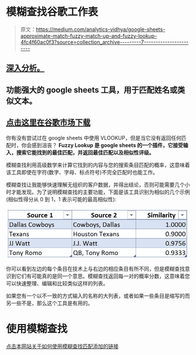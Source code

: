 # 模糊查找谷歌工作表

> 原文：<https://medium.com/analytics-vidhya/google-sheets-approximate-match-fuzzy-match-up-and-fuzzy-lookup-4fc4f60ac0f3?source=collection_archive---------7----------------------->

## [深入分析。](/@benabrin/excel-approximate-match-fuzzy-match-up-7cf5abda2764?source=friends_link&sk=d111cd27d29168f4ec9844d979556641)

## 功能强大的 google sheets 工具，用于匹配姓名或类似文本。

## [点击这里在谷歌市场下载](https://workspace.google.com/marketplace/app/fuzzy_lookup_for_sheets/400020812065)

你有没有尝试过在 google sheets 中使用 VLOOKUP，但是当它没有返回任何匹配时，你会感到沮丧？ **Fuzzy Lookup 是 google sheets 的一个插件，它接受输入，搜索它能找到的最佳匹配，并返回最佳匹配以及相似性评级。**

模糊查找利用高级数学来计算它找到的内容与您的搜索条目匹配的概率，这意味着该工具即使在字符(数字、字母、标点符号)不完全匹配时也能工作。

模糊查找让我能够快速理解无组织的客户数据，并得出结论，否则可能需要几个小时才能发现。为了说明模糊查找的主要功能，下面是该工具识别为相似的几个示例(相似性得分从 0 到 1，1 表示可能的最高相似性):

![](img/504092137d784ace15ad94670008c8cb.png)

你可以看到左边的每个条目在技术上与右边的相应条目有所不同，但是模糊查找意识到它们有可能真的是同一个意思。模糊查找返回每一对的概率分数，这意味着您可以快速整理、编辑和比较类似这样的列表。

如果您有一个以不一致的方式输入的名称的大列表，或者如果一些条目是缩写的而另一些不是，那么这个工具是有用的。

# 使用模糊查找

[点击本网站关于如何使用模糊查找匹配添加的链接](https://fuzzylookup.com/)